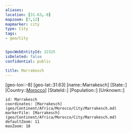 ```yaml
---
aliases: 
location: [31.63,-8]
mapzoom: [7,12] 
mapmarker: city 
type: City
tags:
- geo/City


SpocWebEntityId: 32325
isDeleted: false
confidential: public

title: Marrakesch
---
```

[geo-lon::-8]
[geo-lat::31.63]
[name::Marrakesch]
[State::]
[Country::[Morocco](geo/Continent/Africa/Morocco.md)]
[StateId::]
[Population::]
[Unknown::]


```leaflet
id: Marrakesch
coordinates: [Marrakesch](geo/Continent/Africa/Morocco/City/Marrakesch.md)
markerFile: [Marrakesch](geo/Continent/Africa/Morocco/City/Marrakesch.md)
defaultZoom: 11 
maxZoom: 18
```


